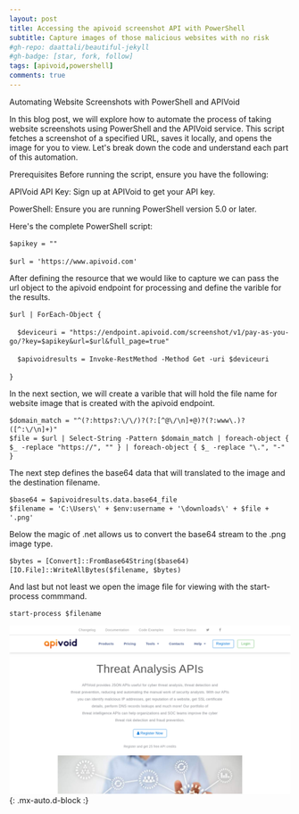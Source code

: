 ```yaml
---
layout: post
title: Accessing the apivoid screenshot API with PowerShell
subtitle: Capture images of those malicious websites with no risk
#gh-repo: daattali/beautiful-jekyll
#gh-badge: [star, fork, follow]
tags: [apivoid,powershell]
comments: true
---
```


Automating Website Screenshots with PowerShell and APIVoid

In this blog post, we will explore how to automate the process of taking website screenshots using PowerShell and the APIVoid service. This script fetches a screenshot of a specified URL, saves it locally, and opens the image for you to view. Let's break down the code and understand each part of this automation.

Prerequisites
Before running the script, ensure you have the following:

APIVoid API Key: Sign up at APIVoid to get your API key.

PowerShell: Ensure you are running PowerShell version 5.0 or later.

Here's the complete PowerShell script:
~~~
$apikey = ""

$url = 'https://www.apivoid.com'
~~~
After defining the resource that we would like to capture we can pass the url object to the apivoid endpoint for processing and define the varible for the results.

~~~
$url | ForEach-Object {

  $deviceuri = "https://endpoint.apivoid.com/screenshot/v1/pay-as-you-go/?key=$apikey&url=$url&full_page=true"
    
  $apivoidresults = Invoke-RestMethod -Method Get -uri $deviceuri

}
~~~
In the next section, we will create a varible that will hold the file name for website image that is created with the apivoid endpoint.  
~~~
$domain_match = "^(?:https?:\/\/)?(?:[^@\/\n]+@)?(?:www\.)?([^:\/\n]+)"
$file = $url | Select-String -Pattern $domain_match | foreach-object { $_ -replace "https://", "" } | foreach-object { $_ -replace "\.", "-" }
~~~
The next step defines the base64 data that will translated to the image and the destination filename.
~~~
$base64 = $apivoidresults.data.base64_file
$filename = 'C:\Users\' + $env:username + '\downloads\' + $file + '.png'
~~~
Below the magic of .net allows us to convert the base64 stream to the .png image type.
~~~
$bytes = [Convert]::FromBase64String($base64)
[IO.File]::WriteAllBytes($filename, $bytes)
~~~
And last but not least we open the image file for viewing with the start-process commmand.
~~~
start-process $filename
~~~

![Screenshot](/assets/img/apivoid-com.png){: .mx-auto.d-block :}
